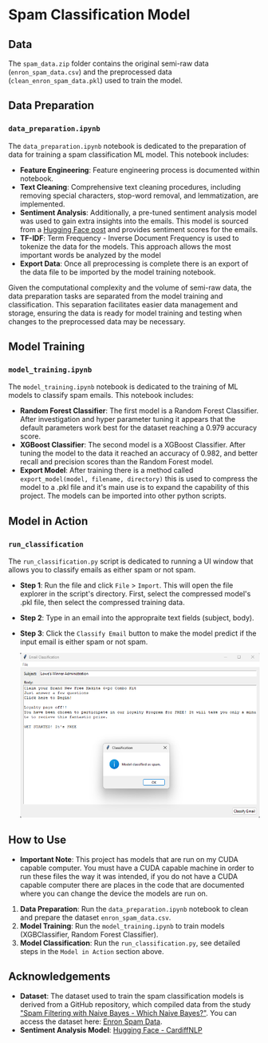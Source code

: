 # Spam Classification Model

## Data

The `spam_data.zip` folder contains the original semi-raw data (`enron_spam_data.csv`) and the preprocessed data (`clean_enron_spam_data.pkl`) used to train the model. 

## Data Preparation

### `data_preparation.ipynb`

The `data_preparation.ipynb` notebook is dedicated to the preparation of data for training a spam classification ML model. This notebook includes:

- **Feature Engineering**: Feature engineering process is documented within notebook.
- **Text Cleaning**: Comprehensive text cleaning procedures, including removing special characters, stop-word removal, and lemmatization, are implemented.
- **Sentiment Analysis**: Additionally, a pre-tuned sentiment analysis model was used to gain extra insights into the emails. This model is sourced from a [Hugging Face post](https://huggingface.co/cardiffnlp/twitter-roberta-base-sentiment-latest) and provides sentiment scores for the emails.
- **TF-IDF**: Term Frequency - Inverse Document Frequency is used to tokenize the data for the models. This approach allows the most important words be analyzed by the model
- **Export Data**: Once all preprocessing is complete there is an export of the data file to be imported by the model training notebook.

Given the computational complexity and the volume of semi-raw data, the data preparation tasks are separated from the model training and classification. This separation facilitates easier data management and storage, ensuring the data is ready for model training and testing when changes to the preprocessed data may be necessary.

## Model Training

### `model_training.ipynb`

The `model_training.ipynb` notebook is dedicated to the training of ML models to classify spam emails. This notebook includes:

- **Random Forest Classifier**: The first model is a Random Forest Classifier. After investigation and hyper parameter tuning it appears that the default parameters work best for the dataset reaching a 0.979 accuracy score.
- **XGBoost Classifier**: The second model is a XGBoost Classifier. After tuning the model to the data it reached an accuracy of 0.982, and better recall and precision scores than the Random Forest model.
- **Export Model**: After training there is a method called `export_model(model, filename, directory)` this is used to compress the model to a .pkl file and it's main use is to expand the capability of this project. The models can be imported into other python scripts.

## Model in Action

### `run_classification`

The `run_classification.py` script is dedicated to running a UI window that allows you to classify emails as either spam or not spam.

- **Step 1**: Run the file and click `File` > `Import`. This will open the file explorer in the script's directory. First, select the compressed model's .pkl file, then select the compressed training data.
- **Step 2**: Type in an email into the appropraite text fields (subject, body).
- **Step 3**: Click the `Classify Email` button to make the model predict if the input email is either spam or not spam.
  
  ![My Image](https://github.com/b-walls/UEBA-Spam-Email-Classification/blob/main/UI_Example.png)

## How to Use

- **Important Note**: This project has models that are run on my CUDA capable computer. You must have a CUDA capable machine in order to run these files the way it was intended, if you do not have a CUDA capable computer there are places in the code that are documented where you can change the device the models are run on. 

1. **Data Preparation**: Run the `data_preparation.ipynb` notebook to clean and prepare the dataset `enron_spam_data.csv`.
2. **Model Training**: Run the `model_training.ipynb` to train models (XGBClassifier, Random Forest Classifier).
3. **Model Classification**: Run the `run_classification.py`, see detailed steps in the `Model in Action` section above.

## Acknowledgements

- **Dataset**: The dataset used to train the spam classification models is derived from a GitHub repository, which compiled data from the study ["Spam Filtering with Naive Bayes - Which Naive Bayes?"](https://nes.aueb.gr/ipl/nlp/pubs/ceas2006_paper.pdf). You can access the dataset here: [Enron Spam Data](https://github.com/MWiechmann/enron_spam_data).
- **Sentiment Analysis Model**: [Hugging Face - CardiffNLP](https://huggingface.co/cardiffnlp/twitter-roberta-base-sentiment-latest)
